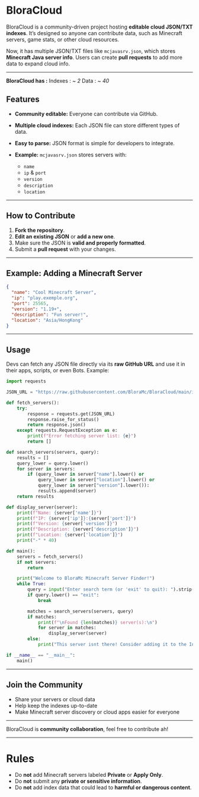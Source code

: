 # BloraCloud

BloraCloud is a community-driven project hosting **editable cloud JSON/TXT indexes**. It’s designed so anyone can contribute data, such as Minecraft servers, game stats, or other cloud resources.

Now, it has multiple JSON/TXT files like `mcjavasrv.json`, which stores **Minecraft Java server info**. Users can create **pull requests** to add more data to expand cloud info.

---

**BloraCloud has :**
Indexes : *~ 2*
Data : *~ 40*

## Features

* **Community editable:** Everyone can contribute via GitHub.
* **Multiple cloud indexes:** Each JSON file can store different types of data.
* **Easy to parse:** JSON format is simple for developers to integrate.
* **Example:** `mcjavasrv.json` stores servers with:

  * `name`
  * `ip` & `port`
  * `version`
  * `description`
  * `location`

---

## How to Contribute

1. **Fork the repository**.
2. **Edit an existing JSON** or **add a new one**.
3. Make sure the JSON is **valid and properly formatted**.
4. Submit a **pull request** with your changes.

---

## Example: Adding a Minecraft Server

```json
{
  "name": "Cool Minecraft Server",
  "ip": "play.exemple.org",
  "port": 25565,
  "version": "1.19+",
  "description": "Fun server!",
  "location": "Asia/HongKong"
}
```

---

## Usage

Devs can fetch any JSON file directly via its **raw GitHub URL** and use it in their apps, scripts, or even Bots. Example:

```python
import requests

JSON_URL = "https://raw.githubusercontent.com/BloraMc/BloraCloud/main/indexes/mcjavasrv.json"

def fetch_servers():
    try:
        response = requests.get(JSON_URL)
        response.raise_for_status()
        return response.json()
    except requests.RequestException as e:
        print(f"Error fetching server list: {e}")
        return []

def search_servers(servers, query):
    results = []
    query_lower = query.lower()
    for server in servers:
        if (query_lower in server["name"].lower() or
            query_lower in server["location"].lower() or
            query_lower in server["version"].lower()):
            results.append(server)
    return results

def display_server(server):
    print(f"Name: {server['name']}")
    print(f"IP: {server['ip']}:{server['port']}")
    print(f"Version: {server['version']}")
    print(f"Description: {server['description']}")
    print(f"Location: {server['location']}")
    print("-" * 40)

def main():
    servers = fetch_servers()
    if not servers:
        return

    print("Welcome to BloraMc Minecraft Server Finder!")
    while True:
        query = input("Enter search term (or 'exit' to quit): ").strip()
        if query.lower() == "exit":
            break

        matches = search_servers(servers, query)
        if matches:
            print(f"\nFound {len(matches)} server(s):\n")
            for server in matches:
                display_server(server)
        else:
            print("This server isnt there! Consider adding it to the Index https://github.com/BloraMc/BloraCloud/\n")

if __name__ == "__main__":
    main()
```

---

## Join the Community

* Share your servers or cloud data
* Help keep the indexes up-to-date
* Make Minecraft server discovery or cloud apps easier for everyone

---

BloraCloud is **community collaboration**, feel free to contribute ah!

---

# Rules

* Do **not** add Minecraft servers labeled **Private** or **Apply Only**.
* Do **not** submit any **private or sensitive information**.
* Do **not** add index data that could lead to **harmful or dangerous content**.
